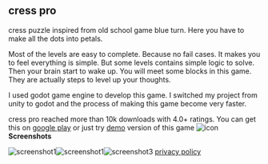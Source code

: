 ## cress pro

 cress puzzle inspired from old school game blue turn. Here you have to make all the dots into petals.

Most of the levels are easy to complete. Because no fail cases. It makes you to feel everything is simple. But some levels contains simple logic to solve. Then your brain start to wake up. You will meet some blocks in this game. They are actually steps to level up your thoughts.

I used godot game engine to develop this game. I switched my project from unity to godot and the process of making this game become very faster.

cress pro reached more than 10k downloads with 4.0+ ratings. You can get this on [google play](https://play.google.com/store/apps/details?id=com.emptybox.cresspro) or just try [demo](https://play.google.com/store/apps/details?id=com.emptybox.cresspro) version of this game
 ![icon](https://play-lh.googleusercontent.com/_Kmk88ToYfuvs_7hb-LIjGgl5GOl3rMwIKxEjrs4JbKIgKa2VIEfYvM66EIijeiVzDQh=s50)
 **Screenshots**

 ![screenshot1](https://play-lh.googleusercontent.com/ilIks1c-rw9Zq1MEK0MOpl00scMuxcEOoUQlzommXr9HTnT6urqiJOY0wwd8DbC5ZiAT=w200)![screenshot1](https://play-lh.googleusercontent.com/PkC7BUZINjMfmRNwOIZPDs1whrHmDpj3PKt-f_3tQT8ILt4nm-AHyG5pcrDzUbEXHnY=w200)![screenshot3](https://play-lh.googleusercontent.com/f-cDGdo9YuBLTeI8QrAO4gONqDCeHwvjLVHwGX59HyofWOtggZXkHix7Wh5wLBaNxQ=w200)
[privacy policy](https://vel-jack.github.io/nothingbox/policy/cresspro)
